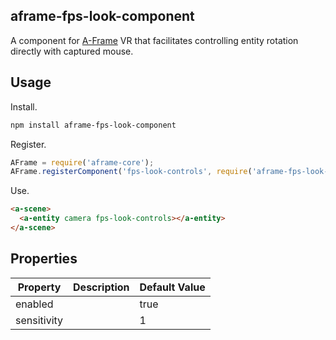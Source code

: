 ## aframe-fps-look-component

A component for [A-Frame](https://aframe.io) VR that facilitates controlling entity rotation directly with captured mouse.

## Usage

Install.

```bash
npm install aframe-fps-look-component
```

Register.

```js
AFrame = require('aframe-core');
AFrame.registerComponent('fps-look-controls', require('aframe-fps-look-component').component);
```

Use.

```html
<a-scene>
  <a-entity camera fps-look-controls></a-entity>
</a-scene>
```

## Properties

| Property | Description | Default Value |
| -------- | ----------- | ------------- |
| enabled |             | true              |
| sensitivity |             | 1              |
